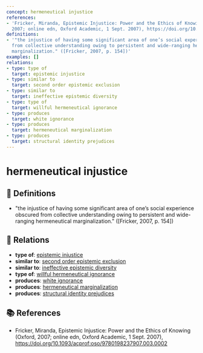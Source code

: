 ```yaml
---
concept: hermeneutical injustice
references:
- 'Fricker, Miranda, Epistemic Injustice: Power and the Ethics of Knowing (Oxford,
  2007; online edn, Oxford Academic, 1 Sept. 2007), https://doi.org/10.1093/acprof:oso/9780198237907.003.0002'
definitions:
- '"the injustice of having some significant area of one’s social experience obscured
  from collective understanding owing to persistent and wide-ranging hermeneutical
  marginalization." ([Fricker, 2007, p. 154])'
examples: []
relations:
- type: type of
  target: epistemic injustice
- type: similar to
  target: second order epistemic exclusion
- type: similar to
  target: ineffective epistemic diversity
- type: type of
  target: willful hermeneutical ignorance
- type: produces
  target: white ignorance
- type: produces
  target: hermeneutical marginalization
- type: produces
  target: structural identity prejudices
---
```


# hermeneutical injustice

## 📖 Definitions

- "the injustice of having some significant area of one’s social experience obscured from collective understanding owing to persistent and wide-ranging hermeneutical marginalization." ([Fricker, 2007, p. 154])

## 🔗 Relations

- **type of**: [epistemic injustice](./epistemic-injustice.md)
- **similar to**: [second order epistemic exclusion](./second-order-epistemic-exclusion.md)
- **similar to**: [ineffective epistemic diversity](./ineffective-epistemic-diversity.md)
- **type of**: [willful hermeneutical ignorance](./willful-hermeneutical-ignorance.md)
- **produces**: [white ignorance](./white-ignorance.md)
- **produces**: [hermeneutical marginalization](./hermeneutical-marginalization.md)
- **produces**: [structural identity prejudices](./structural-identity-prejudices.md)

## 📚 References

- Fricker, Miranda, Epistemic Injustice: Power and the Ethics of Knowing (Oxford, 2007; online edn, Oxford Academic, 1 Sept. 2007), https://doi.org/10.1093/acprof:oso/9780198237907.003.0002
